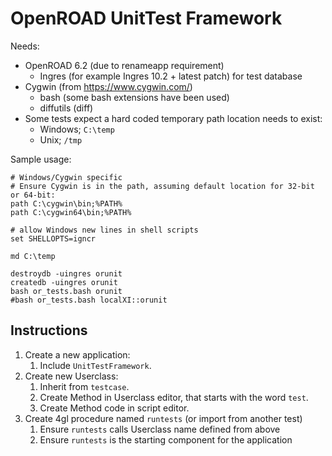 # OpenROAD UnitTest Framework

Needs:

  * OpenROAD 6.2 (due to renameapp requirement)
       * Ingres (for example Ingres 10.2 + latest patch) for test database
  * Cygwin (from https://www.cygwin.com/)
      * bash (some bash extensions have been used)
      * diffutils (diff)
  * Some tests expect a hard coded temporary path location needs to exist:
      * Windows; `C:\temp`
      * Unix; `/tmp`

Sample usage:

    # Windows/Cygwin specific
    # Ensure Cygwin is in the path, assuming default location for 32-bit or 64-bit:
    path C:\cygwin\bin;%PATH%
    path C:\cygwin64\bin;%PATH%

    # allow Windows new lines in shell scripts
    set SHELLOPTS=igncr

    md C:\temp

    destroydb -uingres orunit
    createdb -uingres orunit
    bash or_tests.bash orunit
    #bash or_tests.bash localXI::orunit

## Instructions

  1. Create a new application:
       1. Include `UnitTestFramework`.
  2. Create new Userclass:
       1. Inherit from `testcase`.
       2. Create Method in Userclass editor, that starts with the word `test`.
       3. Create Method code in script editor.
  3. Create 4gl procedure named `runtests` (or import from another test)
      1. Ensure `runtests` calls Userclass name defined from above
      2. Ensure `runtests` is the starting component for the application

